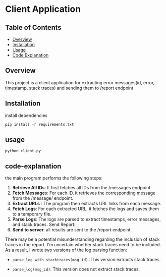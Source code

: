 # Client Application
## Table of Contents
- [Overview](#overview)
- [Installation](#installation)
- [Usage](#usage)
- [Code Explanation](#code-explanation)


## Overview 
 This project is a client application for extracting error messages(id, error, timestamp, stack traces) and sending them to /report endpoint
## Installation
install dependencies

```
pip install -r requirements.txt
```

## usage
```
python client.py
```
## code-explanation

the main program performs the following steps:

1. **Retrieve All IDs**: It first fetches all IDs from the /messages endpoint.
2. **Fetch Message**s: For each ID, it retrieves the corresponding message from the /message/<message-id> endpoint.
3. **Extract URLs** : The program then extracts URL links from each message.
4. **Fetch Logs**: For each extracted URL, it fetches the logs and saves them to a temporary file.
5. **Parse Logs**: The logs are parsed to extract timestamps, error messages, and stack traces.
Send Report: 
6. **Send to server**: all results are sent to the /report endpoint.

There may be a potential misunderstanding regarding the inclusion of stack traces in the report. I'm uncertain whether stack traces need to be included. As a result, I wrote two versions of the log parsing function:

* ```parse_log_with_stacktraces(msg_id)``` :This version extracts stack traces.

* ```parse_log(msg_id)```: This version does not extract stack traces.





